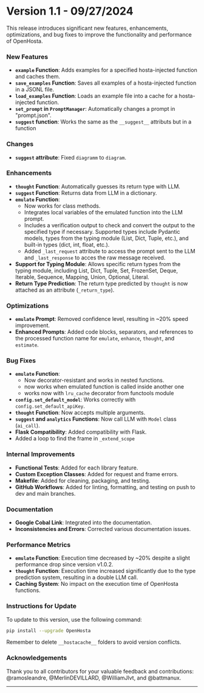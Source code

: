# Version 1.1 - 09/27/2024

This release introduces significant new features, enhancements, optimizations, and bug fixes to improve the functionality and performance of OpenHosta.

### New Features
- **`example` Function**: Adds examples for a specified hosta-injected function and caches them.
- **`save_examples` Function**: Saves all examples of a hosta-injected function in a JSONL file.
- **`load_examples` Function**: Loads an example file into a cache for a hosta-injected function.
- **`set_prompt` in `PromptManager`**: Automatically changes a prompt in "prompt.json".
- **`suggest` function**: Works the same as the `__suggest__` attributs but in a function

### Changes
- **`suggest` attribute**: Fixed `diagramm` to `diagram`.

### Enhancements
- **`thought` Function**: Automatically guesses its return type with LLM.
- **`suggest` Function**: Returns data from LLM in a dictionary.
- **`emulate` Function**:
  - Now works for class methods.
  - Integrates local variables of the emulated function into the LLM prompt.
  - Includes a verification output to check and convert the output to the specified type if necessary. Supported types include Pydantic models, types from the typing module (List, Dict, Tuple, etc.), and built-in types (dict, int, float, etc.).
  - Added `_last_request` attribute to access the prompt sent to the LLM and `_last_response` to acces the raw message received.
- **Support for Typing Module**: Allows specific return types from the typing module, including List, Dict, Tuple, Set, FrozenSet, Deque, Iterable, Sequence, Mapping, Union, Optional, Literal.
- **Return Type Prediction**: The return type predicted by `thought` is now attached as an attribute (`_return_type`).

### Optimizations
- **`emulate` Prompt**: Removed confidence level, resulting in ~20% speed improvement.
- **Enhanced Prompts**: Added code blocks, separators, and references to the processed function name for `emulate`, `enhance`, `thought`, and `estimate`.

### Bug Fixes
- **`emulate` Function**: 
  - Now decorator-resistant and works in nested functions.
  - now works when emulated function is called inside another one
  - works now with ``lru_cache`` decorator from functools module
- **`config.set_default_model`**: Works correctly with `config.set_default_apiKey`.
- **`thought` Function**: Now accepts multiple arguments.
- **`suggest` and `analytics` Functions**: Now call LLM with `Model` class (`ai_call`).
- **Flask Compatibility**: Added compatibility with Flask.
- Added a loop to find the frame in ``_extend_scope``

### Internal Improvements
- **Functional Tests**: Added for each library feature.
- **Custom Exception Classes**: Added for request and frame errors.
- **Makefile**: Added for cleaning, packaging, and testing.
- **GitHub Workflows**: Added for linting, formatting, and testing on push to dev and main branches.

### Documentation
- **Google Cobal Link**: Integrated into the documentation.
- **Inconsistencies and Errors**: Corrected various documentation issues.

### Performance Metrics
- **`emulate` Function**: Execution time decreased by ~20% despite a slight performance drop since version v1.0.2.
- **`thought` Function**: Execution time increased significantly due to the type prediction system, resulting in a double LLM call.
- **Caching System**: No impact on the execution time of OpenHosta functions.

### Instructions for Update
To update to this version, use the following command:
```sh
pip install --upgrade OpenHosta
```
Remember to delete `__hostacache__` folders to avoid version conflicts.

### Acknowledgements
Thank you to all contributors for your valuable feedback and contributions: @ramosleandre, @MerlinDEVILLARD, @WilliamJlvt, and @battmanux.

---